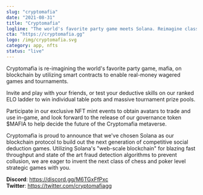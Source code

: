 ```yaml
---
slug: "cryptomafia"
date: "2021-08-31"
title: "Cryptomafia"
logline: "The world's favorite party game meets Solana. Reimagine classic mafia with real stakes games and exclusive NFT minting events."
cta: "https://cryptomafia.gg"
logo: /img/cryptomafia.svg
category: app, nfts
status: "live"
---
```


Cryptomafia is re-imagining the world's favorite party game, mafia, on blockchain by utilizing smart contracts to enable real-money wagered games and tournaments. 

Invite and play with your friends, or test your deductive skills on our ranked ELO ladder to win individual table pots and massive tournament prize pools. 

Participate in our exclusive NFT mint events to obtain avatars to trade and use in-game, and look forward to the release of our governance token $MAFIA to help decide the future of the Cryptomafia metaverse. 

Cryptomafia is proud to announce that we've chosen Solana as our blockchain protocol to build out the next generation of competitive social deduction games. Utilizing Solana's "web-scale blockchain" for blazing fast throughput and state of the art fraud detection algorithms to prevent collusion, we are eager to invent the next class of chess and poker level strategic games with you.

<b>Discord</b>: https://discord.gg/M6TGxFfPxc </br>
<b>Twitter</b>: https://twitter.com/cryptomafiagg </br>